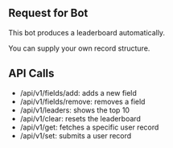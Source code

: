 Request for Bot
---------------
This bot produces a leaderboard automatically.

You can supply your own record structure.

API Calls
---------
* /api/v1/fields/add: adds a new field
* /api/v1/fields/remove: removes a field
* /api/v1/leaders: shows the top 10
* /api/v1/clear: resets the leaderboard
* /api/v1/get: fetches a specific user record
* /api/v1/set: submits a user record
